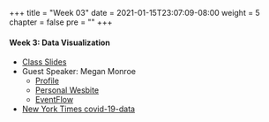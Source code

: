+++
title = "Week 03"
date = 2021-01-15T23:07:09-08:00
weight = 5
chapter = false
pre = "<b></b>"
+++

#### Week 3: Data Visualization
  - [Class Slides](https://docs.google.com/presentation/d/1_Uh95qtVTvW7ptP6-seTcxI9OMMTG_T16nZ7OLu1M00/edit?usp=sharing)
  - Guest Speaker: Megan Monroe
    - [Profile](https://engineering.tufts.edu/people/faculty/megan-monroe)
    - [Personal Wesbite](https://madeyjay.com)
    - [EventFlow](https://hcil.umd.edu/eventflow/)
  - [New York Times covid-19-data](https://github.com/nytimes/covid-19-data)
